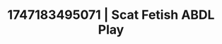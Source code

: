 ---
categories:
- Mindful sex
- Romantasy erotica
- Erotic transformation
- Pleasure mapping
- Public flashing
image: /assets/images/1747183495071.jpg
layout: post
seo:
  description: Featured content with exclusive Scat Fetish, ABDL Play. HD images available.
  keywords: Scat Fetish, ABDL Play
  og_image: /assets/images/1747183495071.jpg
  schema_type: VisualArtwork
tags:
- ABDL Play
- Scat Fetish
- '#1747183495071'
title: 1747183495071 | Scat Fetish ABDL Play
---